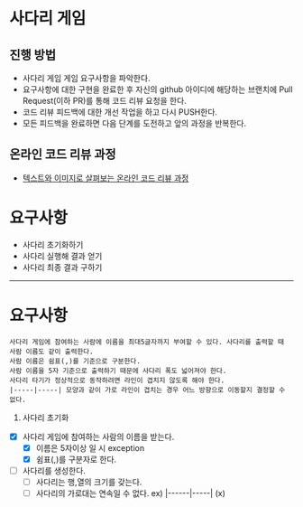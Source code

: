 # 사다리 게임
## 진행 방법
* 사다리 게임 게임 요구사항을 파악한다.
* 요구사항에 대한 구현을 완료한 후 자신의 github 아이디에 해당하는 브랜치에 Pull Request(이하 PR)를 통해 코드 리뷰 요청을 한다.
* 코드 리뷰 피드백에 대한 개선 작업을 하고 다시 PUSH한다.
* 모든 피드백을 완료하면 다음 단계를 도전하고 앞의 과정을 반복한다.

## 온라인 코드 리뷰 과정
* [텍스트와 이미지로 살펴보는 온라인 코드 리뷰 과정](https://github.com/nextstep-step/nextstep-docs/tree/master/codereview)


# 요구사항
- 사다리 초기화하기
- 사다리 실행해 결과 얻기
- 사다리 최종 결과 구하기

----
# 요구사항
```
사다리 게임에 참여하는 사람에 이름을 최대5글자까지 부여할 수 있다. 사다리를 출력할 때 사람 이름도 같이 출력한다.
사람 이름은 쉼표(,)를 기준으로 구분한다.
사람 이름을 5자 기준으로 출력하기 때문에 사다리 폭도 넓어져야 한다.
사다리 타기가 정상적으로 동작하려면 라인이 겹치지 않도록 해야 한다.
|-----|-----| 모양과 같이 가로 라인이 겹치는 경우 어느 방향으로 이동할지 결정할 수 없다.
```
1. 사다리 초기화
- [x] 사다리 게임에 참여하는 사람의 이름을 받는다.
    -[x] 이름은 5자이상 일 시 exception
    -[x] 쉼표(,)를 구분자로 한다.
- [ ] 사다리를 생성한다.
    -[ ] 사다리는 행,열의 크기를 갖는다.
    -[ ] 사다리의 가로대는 연속일 수 없다. ex) |------|-----| (x) 
